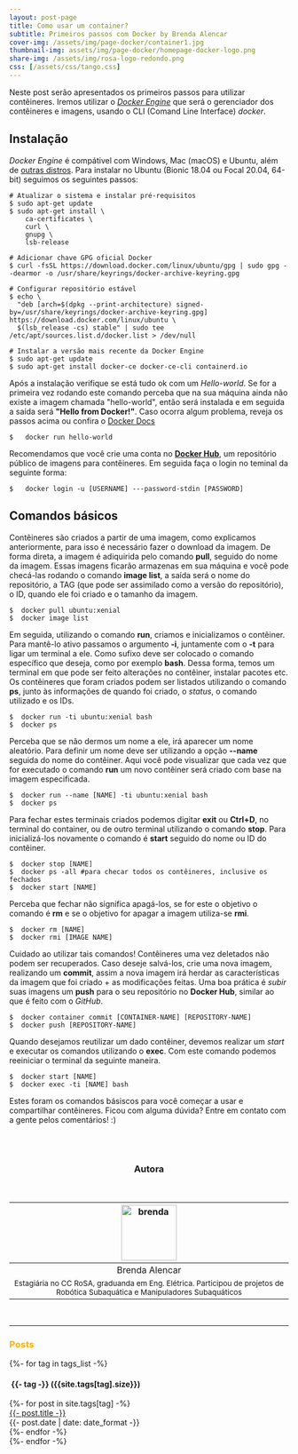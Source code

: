 ```yaml
---
layout: post-page
title: Como usar um container?
subtitle: Primeiros passos com Docker by Brenda Alencar
cover-img: /assets/img/page-docker/container1.jpg
thumbnail-img: assets/img/page-docker/homepage-docker-logo.png
share-img: /assets/img/rosa-logo-redondo.png
css: [/assets/css/tango.css]
---
```

Neste post serão apresentados os primeiros passos para utilizar contêineres. Iremos utilizar o [*Docker Engine*](https://docs.docker.com/engine/) que será o gerenciador dos contêineres e imagens, usando o CLI (Comand Line Interface) *docker*.

## Instalação

*Docker Engine* é compátivel com Windows, Mac (macOS) e Ubuntu, além de [outras distros](https://docs.docker.com/engine/install/#supported-platforms). Para instalar no Ubuntu (Bionic 18.04 ou Focal 20.04, 64-bit) seguimos os seguintes passos:

```shell
# Atualizar o sistema e instalar pré-requisitos
$ sudo apt-get update
$ sudo apt-get install \
    ca-certificates \
    curl \
    gnupg \
    lsb-release

# Adicionar chave GPG oficial Docker
$ curl -fsSL https://download.docker.com/linux/ubuntu/gpg | sudo gpg --dearmor -o /usr/share/keyrings/docker-archive-keyring.gpg

# Configurar repositório estável
$ echo \
  "deb [arch=$(dpkg --print-architecture) signed-by=/usr/share/keyrings/docker-archive-keyring.gpg] https://download.docker.com/linux/ubuntu \
  $(lsb_release -cs) stable" | sudo tee /etc/apt/sources.list.d/docker.list > /dev/null

# Instalar a versão mais recente da Docker Engine
$ sudo apt-get update
$ sudo apt-get install docker-ce docker-ce-cli containerd.io

```

Após a instalação verifique se está tudo ok com um *Hello-world*. Se for a primeira vez rodando este comando perceba que na sua máquina ainda não existe a imagem chamada "hello-world", então será instalada e em seguida a saída será **"Hello from Docker!"**. Caso ocorra algum problema, reveja os passos acima ou confira o [Docker Docs](https://docs.docker.com/engine/install/ubuntu/)

```shell
$   docker run hello-world
```

Recomendamos que você crie uma conta no [**Docker Hub**](https://hub.docker.com/), um repositório público de imagens para contêineres. Em seguida faça  o login no teminal da seguinte forma:

```shell
$   docker login -u [USERNAME] ---password-stdin [PASSWORD]
```
## Comandos básicos

Contêineres são criados a partir de uma imagem, como explicamos anteriormente, para isso é necessário fazer o download da imagem. De forma direta, a imagem é adiquirida pelo comando **pull**, seguido do nome da imagem. Essas imagens ficarão armazenas em sua máquina e você pode checá-las rodando o comando **image list**, a saída será o nome do repositório, a TAG (que pode ser assimilado como a versão do repositório), o ID, quando ele foi criado e o tamanho da imagem.

```shell
$  docker pull ubuntu:xenial
$  docker image list
```
Em seguida, utilizando o comando **run**, criamos e inicializamos o contêiner. Para mantê-lo ativo passamos o argumento **-i**, juntamente com o **-t** para ligar um terminal a ele. Como sufixo deve ser colocado o comando específico que deseja, como por exemplo **bash**. Dessa forma, temos um terminal em que pode ser feito alterações no contêiner, instalar pacotes etc. Os contêineres que foram criados podem ser listados utilizando o comando **ps**, junto às informações de quando foi criado, o *status*, o comando utilizado e os IDs.

```shell
$  docker run -ti ubuntu:xenial bash
$  docker ps
```

Perceba que se não dermos um nome a ele, irá aparecer um nome aleatório. Para definir um nome deve ser utilizando a opção **--name**  seguida do nome do contêiner. Aqui você pode visualizar que cada vez que for executado o comando **run** um novo contêiner será criado com base na imagem especificada.

```shell
$  docker run --name [NAME] -ti ubuntu:xenial bash
$  docker ps
```

Para fechar estes terminais criados podemos digitar **exit** ou **Ctrl+D**, no terminal do container, ou de outro terminal utilizando o comando **stop**. Para inicializá-los novamente o comando é **start** seguido do nome ou ID do contêiner.

```shell
$  docker stop [NAME]
$  docker ps -all #para checar todos os contêineres, inclusive os fechados
$  docker start [NAME]
```

Perceba que fechar não significa apagá-los, se for este o objetivo o comando é **rm** e se o objetivo for apagar a imagem utiliza-se **rmi**.

```shell
$  docker rm [NAME]  
$  docker rmi [IMAGE NAME]
```

Cuidado ao utilizar tais comandos! Contêineres uma vez deletados não podem ser recuperados. Caso deseje salvá-los, crie uma nova imagem, realizando um **commit**, assim a nova imagem irá herdar as características da imagem que foi criado + as modificações feitas. Uma boa prática é *subir*  suas imagens um **push** para o seu repositório no **Docker Hub**, similar ao que é feito com o *GitHub*.

```shell
$  docker container commit [CONTAINER-NAME] [REPOSITORY-NAME]
$  docker push [REPOSITORY-NAME]
```

Quando desejamos reutilizar um dado contêiner, devemos realizar um *start* e executar os comandos utilizando o **exec**. Com este comando podemos reeiniciar o terminal da seguinte maneira.

```shell
$  docker start [NAME]  
$  docker exec -ti [NAME] bash
```

Estes foram os comandos básiscos para você começar a usar e compartilhar contêineres. Ficou com alguma dúvida? Entre em contato com a gente pelos comentários! :)

<br>
<br>
<!--equipe-->
<center><h3 class="post-title">Autora</h3><br/></center>
<div class="row">
  <div class=" col-xl-auto offset-xl-0 col-lg-4 offset-lg-0">
    <table class="table-borderless highlight">
      <thead>
        <tr>
          <th><center><img src="{{ 'assets/img/people/brendaalencar-1.png' | relative_url }}" width="100" alt="brenda" class="img-fluid rounded-circle" /></center></th>
        </tr>
      </thead>
      <tbody>
        <tr class="font-weight-bolder" style="text-align: center margin-top: 0">
          <td width="33.33%"><center>Brenda Alencar</center></td>
        </tr>
        <tr style="text-align:center" >
          <td width="33.33%" style="vertical-align: top"><small>Estagiária no CC RoSA, graduanda em Eng. Elétrica. Participou de projetos de Robótica Subaquática e Manipuladores Subaquáticos</small></td>
        </tr>
      </tbody>
    </table>
  </div>
</div>




<br>
<hr class="mark">
<div id="full-tags-list">
<h3 class="post-title"><font color="#fbb117">Posts</font></h3>
  {%- for tag in tags_list -%}
      <h4 id="{{- tag -}}" class="linked-section">
          <i class="fas fa-tag" aria-hidden="true"></i>
          &nbsp;{{- tag -}}&nbsp;({{site.tags[tag].size}})
      </h4>
      <div class="post-list">
          {%- for post in site.tags[tag] -%}
              <div class="tag-entry">
                  <a href="{{ post.url | relative_url }}">{{- post.title -}}</a>
                  <div class="entry-date">
                      <time datetime="{{- post.date | date_to_xmlschema -}}">{{- post.date | date: date_format -}}</time>
                  </div>
              </div>
          {%- endfor -%}
      </div>
  {%- endfor -%}
</div>

